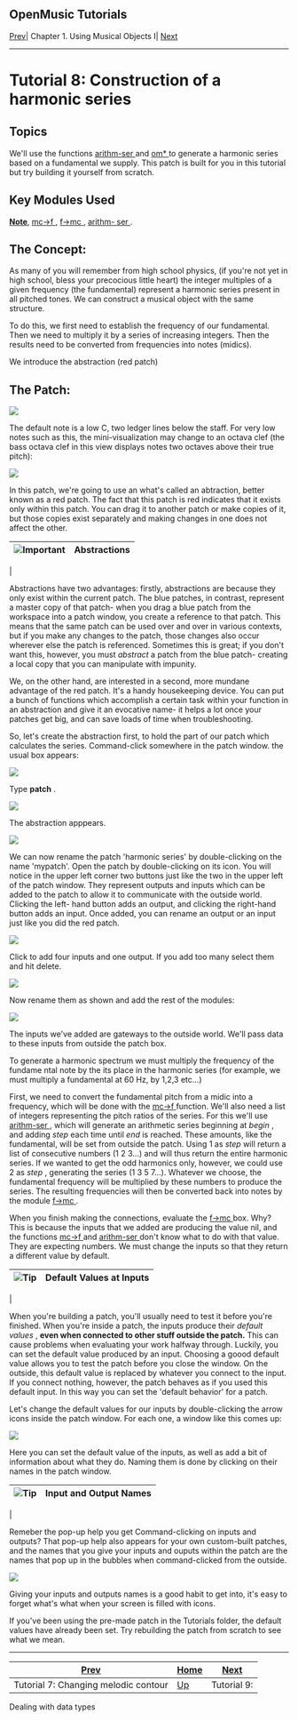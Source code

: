 OpenMusic Tutorials  
---  
[Prev](tut.gen.7.sgm)| Chapter 1. Using Musical Objects I|
[Next](tut.gen.9.sgm)  
  
* * *

# Tutorial 8: Construction of a harmonic series

## Topics

We'll use the functions [ arithm-ser ](arithm-ser) and
[ om* ](ommultiply) to generate a harmonic series based on a fundamental
we supply. This patch is built for you in this tutorial but try building it
yourself from scratch.

## Key Modules Used

[ **Note**](note), [ mc->f ](mc-f), [ f->mc ](f-mc), [ arithm-
ser ](arithm-ser).

## The Concept:

As many of you will remember from high school physics, (if you're not yet in
high school, bless your precocious little heart) the integer multiples of a
given frequency (the fundamental) represent a harmonic series present in all
pitched tones. We can construct a musical object with the same structure.

To do this, we first need to establish the frequency of our fundamental. Then
we need to multiply it by a series of increasing integers. Then the results
need to be converted from frequencies into notes (midics).

We introduce the abstraction (red patch)

## The Patch:

![](figures/tutorials/general/8a.png)

The default note is a low C, two ledger lines below the staff. For very low
notes such as this, the mini-visualization may change to an octava clef (the
bass octava clef in this view displays notes two octaves above their true
pitch):

![](figures/tutorials/general/8b.png)

In this patch, we're going to use an what's called an abtraction, better known
as a red patch. The fact that this patch is red indicates that it exists only
within this patch. You can drag it to another patch or make copies of it, but
those copies exist separately and making changes in one does not affect the
other.

![Important](figures/images/important.gif)|  **Abstractions**  
---|---  
 |

Abstractions have two advantages: firstly, abstractions are because they only
exist within the current patch. The blue patches, in contrast, represent a
master copy of that patch- when you drag a blue patch from the workspace into
a patch window, you create a reference to that patch. This means that the same
patch can be used over and over in various contexts, but if you make any
changes to the patch, those changes also occur wherever else the patch is
referenced. Sometimes this is great; if you don't want this, however, you must
_abstract_ a patch from the blue patch- creating a local copy that you can
manipulate with impunity.

We, on the other hand, are interested in a second, more mundane advantage of
the red patch. It's a handy housekeeping device. You can put a bunch of
functions which accomplish a certain task within your function in an
abstraction and give it an evocative name- it helps a lot once your patches
get big, and can save loads of time when troubleshooting.  
  
So, let's create the abstraction first, to hold the part of our patch which
calculates the series. Command-click somewhere in the patch window. the usual
box appears:

![](figures/tutorials/general/8c.png)

Type  **patch** .

![](figures/tutorials/general/8d.png)

The abstraction apppears.

![](figures/tutorials/general/8e.png)

We can now rename the patch 'harmonic series' by double-clicking on the name
'mypatch'. Open the patch by double-clicking on its icon. You will notice in
the upper left corner two buttons just like the two in the upper left of the
patch window. They represent outputs and inputs which can be added to the
patch to allow it to communicate with the outside world. Clicking the left-
hand button adds an output, and clicking the right-hand button adds an input.
Once added, you can rename an output or an input just like you did the red
patch.

![](figures/tutorials/general/8f.png)

Click to add four inputs and one output. If you add too many select them and
hit delete.

![](figures/tutorials/general/8g.png)

Now rename them as shown and add the rest of the modules:

![](figures/tutorials/general/8h.png)

The inputs we've added are gateways to the outside world. We'll pass data to
these inputs from outside the patch box.

To generate a harmonic spectrum we must multiply the frequency of the fundame
ntal note by the its place in the harmonic series (for example, we must
multiply a fundamental at 60 Hz, by 1,2,3 etc...)

First, we need to convert the fundamental pitch from a midic into a frequency,
which will be done with the [ mc->f ](mc-f) function. We'll also need a
list of integers representing the pitch ratios of the series. For this we'll
use [ arithm-ser ](arithm-ser), which will generate an arithmetic series
beginning at  _begin_  , and adding  _step_  each time until  _end_  is
reached. These amounts, like the fundamental, will be set from outside the
patch. Using 1 as  _step_  will return a list of consecutive numbers (1 2
3...) and will thus return the entire harmonic series. If we wanted to get the
odd harmonics only, however, we could use 2 as  _step_  , generating the
series (1 3 5 7...). Whatever we choose, the fundamental frequency will be
multiplied by these numbers to produce the series. The resulting frequencies
will then be converted back into notes by the module [ f->mc ](f-mc).

When you finish making the connections, evaluate the [ f->mc ](f-mc) box.
Why? This is because the inputs that we added are producing the value nil, and
the functions [ mc->f ](mc-f) and [ arithm-ser ](arithm-ser) don't
know what to do with that value. They are expecting numbers. We must change
the inputs so that they return a different value by default.

![Tip](figures/images/tip.gif)|  **Default Values at Inputs**  
---|---  
 |

When you're building a patch, you'll usually need to test it before you're
finished. When you're inside a patch, the inputs produce their _default
values_ , **even when connected to other stuff outside the patch.** This can
cause problems when evaluating your work halfway through. Luckily, you can set
the default value produced by an input. Choosing a goood default value allows
you to test the patch before you close the window. On the outside, this
default value is replaced by whatever you connect to the input. If you connect
nothing, however, the patch behaves as if you used this default input. In this
way you can set the 'default behavior' for a patch.  
  
Let's change the default values for our inputs by double-clicking the arrow
icons inside the patch window. For each one, a window like this comes up:

![](figures/tutorials/general/8i.png)

Here you can set the default value of the inputs, as well as add a bit of
information about what they do. Naming them is done by clicking on their names
in the patch window.

![Tip](figures/images/tip.gif)|  **Input and Output Names**  
---|---  
 |

Remeber the pop-up help you get Command-clicking on inputs and outputs? That
pop-up help also appears for your own custom-built patches, and the names that
you give your inputs and ouputs within the patch are the names that pop up in
the bubbles when command-clicked from the outside.

![](figures/tutorials/general/8j.png)

Giving your inputs and outputs names is a good habit to get into, it's easy to
forget what's what when your screen is filled with icons.  
  
If you've been using the pre-made patch in the  Tutorials  folder, the default
values have already been set. Try rebuilding the patch from scratch to see
what we mean.

* * *

[Prev](tut.gen.7.sgm)| [Home](index)| [Next](tut.gen.9.sgm)  
---|---|---  
Tutorial 7: Changing melodic contour| [Up](tut.gen.1-9)| Tutorial 9:
Dealing with data types

